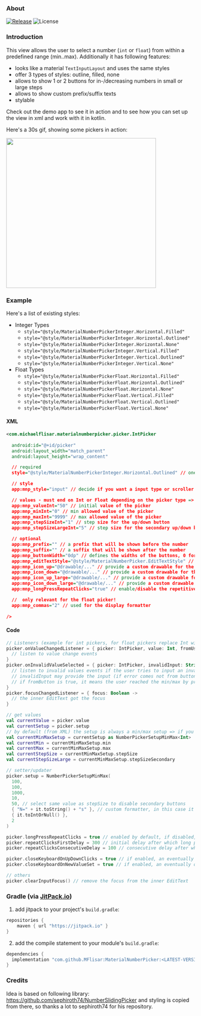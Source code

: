 ### About

[![Release](https://jitpack.io/v/MFlisar/MaterialNumberPicker.svg)](https://jitpack.io/#MFlisar/MaterialNumberPicker)
![License](https://img.shields.io/github/license/MFlisar/MaterialNumberPicker)

### Introduction

This view allows the user to select a number (`int` or `float`) from within a predefined range (min..max). Additionally it has following features:

* looks like a material `TextInputLayout` and uses the same styles
* offer 3 types of styles: outline, filled, none
* allows to show 1 or 2 buttons for in-/decreasing numbers in small or large steps
* allows to show custom prefix/suffix texts
* stylable

Check out the demo app to see it in action and to see how you can set up the view in xml and work with it in kotlin.

Here's a 30s gif, showing some pickers in action:

<img src="https://github.com/MFlisar/MaterialNumberPicker/blob/main/media/demo.gif?raw=true" width="400">

### Example

Here's a list of existing styles:

* Integer Types
	* `style="@style/MaterialNumberPickerInteger.Horizontal.Filled"`
	* `style="@style/MaterialNumberPickerInteger.Horizontal.Outlined"`
	* `style="@style/MaterialNumberPickerInteger.Horizontal.None"`
	* `style="@style/MaterialNumberPickerInteger.Vertical.Filled"`
	* `style="@style/MaterialNumberPickerInteger.Vertical.Outlined"`
	* `style="@style/MaterialNumberPickerInteger.Vertical.None"`
* Float Types
	* `style="@style/MaterialNumberPickerFloat.Horizontal.Filled"`
	* `style="@style/MaterialNumberPickerFloat.Horizontal.Outlined"`
	* `style="@style/MaterialNumberPickerFloat.Horizontal.None"`
	* `style="@style/MaterialNumberPickerFloat.Vertical.Filled"`
	* `style="@style/MaterialNumberPickerFloat.Vertical.Outlined"`
	* `style="@style/MaterialNumberPickerFloat.Vertical.None"`
	
#### XML
	
```xml
<com.michaelflisar.materialnumberpicker.picker.IntPicker
                                         
  android:id="@+id/picker"
  android:layout_width="match_parent"
  android:layout_height="wrap_content"

  // required
  style="@style/MaterialNumberPickerInteger.Horizontal.Outlined" // one of the CORRECT (int in this case) styles mentioned above

  // style
  app:mnp_style="input" // decide if you want a input type or scroller type number picker

  // values - must end on Int or Float depending on the picker type => use "app:mnp_*Float" for the FloatPicker!!!
  app:mnp_valueInt="50" // initial value of the picker
  app:mnp_minInt="0" // min allowed value of the picker
  app:mnp_maxInt="9999" // max allowed value of the picker
  app:mnp_stepSizeInt="1" // step size for the up/down button
  app:mnp_stepSizeLargeInt="5" // step size for the secondary up/down buttons for large steps (will be hidden if value is equal to stepSize!)

  // optional
  app:mnp_prefix="" // a prefix that will be shown before the number
  app:mnp_suffix="" // a suffix that will be shown after the number
  app:mnp_buttonWidth="0dp" // defines the widths of the buttons, 0 for auto width                                                         
  app:mnp_editTextStyle="@style/MaterialNumberPicker.EditTextStyle" // if desired you can provide your own style for the EditText
  app:mnp_icon_up="@drawable/..." // provide a custom drawable for the increase button
  app:mnp_icon_down="@drawable/..." // provide a custom drawable for the decrease button
  app:mnp_icon_up_large="@drawable/..." // provide a custom drawable for the increase in large steps button
  app:mnp_icon_down_large="@drawable/..." // provide a custom drawable for the decrease  in large steps button
  app:mnp_longPressRepeatClicks="true" // enable/disable the repetitive function of the button if it is hold down

  //  only relevant for the float picker!
  app:mnp_commas="2" // used for the display formatter
  
/>
```

#### Code

```kotlin
// Listeners (example for int pickers, for float pickers replace Int with Float!)
picker.onValueChangedListener = { picker: IntPicker, value: Int, fromUser: Boolean ->
  // listen to value change events
}
picker.onInvalidValueSelected = { picker: IntPicker, invalidInput: String?, invalidValue: Int?, fromButton: Boolean ->
  // listen to invalid values events if the user tries to input an invalid number or one that's outside of the min/max range
  // invalidInput may provide the input (if error comes not from button) the user is trying to use
  // if fromButton is true, it means the user reached the min/max by pressing the button, if desired, you can react on this here as well
}
picker.focusChangedListener = { focus: Boolean -> 
  // the inner EditText got the focus
}

// get values
val currentValue = picker.value
val currentSetup = picker.setup
// by default (from XML) the setup is always a min/max setup => if you change the setup programmatically, be more cautios here than me!
val currentMinMaxSetup = currentSetup as NumberPickerSetupMinMax<Int>
val currentMin = currentMinMaxSetup.min
val currentMax = currentMinMaxSetup.max
val currentStepSize = currentMinMaxSetup.stepSize
val currentStepSizeLarge = currentMinMaxSetup.stepSizeSecondary

// setter/updater
picker.setup = NumberPickerSetupMinMax(
  100,
  100,
  1000,
  10,
  50, // select same value as stepSize to disable secondary buttons
  { "N=" + it.toString() + "s" }, // custom formatter, in this case it adds prefix and suffix
  { it.toIntOrNull() },
  2
)

picker.longPressRepeatClicks = true // enabled by default, if disabled, long pressing a button won't repeat its action
picker.repeatClicksFirstDelay = 300 // initial delay after which long presses will trigger the click event 
picker.repeatClicksConsecutiveDelay = 100 // consecutive delay after which long presses will trigger the click event 

picker.closeKeyboardOnUpDownClicks = true // if enabled, an eventually opened keyboard will be closed if one of the buttons is clicked
picker.closeKeyboardOnNewValueSet = true // if enabled, an eventually opened keyboard will be closed if the pickers value is changed (internally or by the user)

// others
picker.clearInputFocus() // remove the focus from the inner EditText

```

### Gradle (via [JitPack.io](https://jitpack.io/))

1. add jitpack to your project's `build.gradle`:
```groovy
repositories {
    maven { url "https://jitpack.io" }
}
```
2. add the compile statement to your module's `build.gradle`:
```groovy
dependencies {
  implementation "com.github.MFlisar:MaterialNumberPicker:<LATEST-VERSION>"
}
```
  
### Credits

Idea is based on following library: https://github.com/sephiroth74/NumberSlidingPicker and styling is copied from there, so thanks a lot to sephiroth74 for his repository.